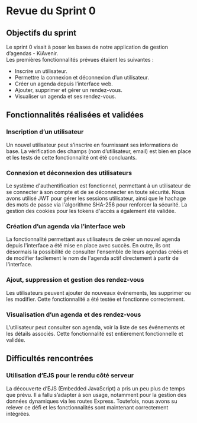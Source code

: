 # Revue du Sprint 0

## Objectifs du sprint

Le sprint 0 visait à poser les bases de notre application de gestion d’agendas - KiAvenir.  
Les premières fonctionnalités prévues étaient les suivantes :
- Inscrire un utilisateur.
- Permettre la connexion et déconnexion d’un utilisateur.
- Créer un agenda depuis l’interface web.
- Ajouter, supprimer et gérer un rendez-vous.
- Visualiser un agenda et ses rendez-vous.

## Fonctionnalités réalisées et validées

### Inscription d’un utilisateur
Un nouvel utilisateur peut s’inscrire en fournissant ses informations de base.
La vérification des champs (nom d’utilisateur, email) est bien en place et les tests de cette fonctionnalité ont été concluants.

### Connexion et déconnexion des utilisateurs
Le système d'authentification est fonctionnel, permettant à un utilisateur de se connecter à son compte et de se déconnecter en toute sécurité.
Nous avons utilisé JWT pour gérer les sessions utilisateur, ainsi que le hachage des mots de passe via l'algorithme SHA-256 pour renforcer la sécurité.
La gestion des cookies pour les tokens d'accès a également été validée.

### Création d’un agenda via l’interface web
La fonctionnalité permettant aux utilisateurs de créer un nouvel agenda depuis l'interface a été mise en place avec succès.
En outre, ils ont désormais la possibilité de consulter l'ensemble de leurs agendas créés et 
de modifier facilement le nom de l'agenda actif directement à partir de l'interface.

### Ajout, suppression et gestion des rendez-vous
Les utilisateurs peuvent ajouter de nouveaux événements, les supprimer ou les modifier. 
Cette fonctionnalité a été testée et fonctionne correctement.

### Visualisation d’un agenda et des rendez-vous
L’utilisateur peut consulter son agenda, voir la liste de ses événements et les détails associés. 
Cette fonctionnalité est entièrement fonctionnelle et validée.

## Difficultés rencontrées

### Utilisation d’EJS pour le rendu côté serveur
La découverte d’EJS (Embedded JavaScript) a pris un peu plus de temps que prévu. 
Il a fallu s’adapter à son usage, notamment pour la gestion des données dynamiques via les routes Express. 
Toutefois, nous avons su relever ce défi et les fonctionnalités sont maintenant correctement intégrées.

